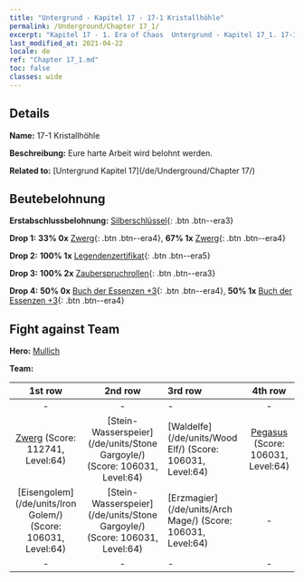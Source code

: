 ```yaml
---
title: "Untergrund - Kapitel 17 - 17-1 Kristallhöhle"
permalink: /Underground/Chapter 17_1/
excerpt: "Kapitel 17 - 1. Era of Chaos  Untergrund - Kapitel 17_1. 17-1 Kristallhöhle"
last_modified_at: 2021-04-22
locale: de
ref: "Chapter 17_1.md"
toc: false
classes: wide
---
```


## Details

 **Name:** 17-1 Kristallhöhle

 **Beschreibung:** Eure harte Arbeit wird belohnt werden.

 **Related to:** [Untergrund Kapitel 17](/de/Underground/Chapter 17/)

## Beutebelohnung

 **Erstabschlussbelohnung:** [Silberschlüssel](/ItemsDE/con_693/){: .btn .btn--era3}

 **Drop 1:** **33% 0x** [Zwerg](/ItemsDE/unt_200/){: .btn .btn--era4}, **67% 1x** [Zwerg](/ItemsDE/unt_200/){: .btn .btn--era4}

 **Drop 2:** **100% 1x** [Legendenzertifikat](/ItemsDE/mat_67/){: .btn .btn--era5}

 **Drop 3:** **100% 2x** [Zauberspruchrollen](/ItemsDE/con_694/){: .btn .btn--era3}

 **Drop 4:** **50% 0x** [Buch der Essenzen +3](/ItemsDE/mat_60/){: .btn .btn--era4}, **50% 1x** [Buch der Essenzen +3](/ItemsDE/mat_60/){: .btn .btn--era4}


## Fight against Team
 **Hero:** [Mullich](/de/heroes/Mullich/)

 **Team:**


  | 1st row | 2nd row | 3rd row | 4th row |
  |:----:|:----:|:----|:----:|
  | - | - | - | - |
  | [Zwerg](/de/units/Dwarf/) (Score: 112741, Level:64)  | [Stein-Wasserspeier](/de/units/Stone Gargoyle/) (Score: 106031, Level:64)  | [Waldelfe](/de/units/Wood Elf/) (Score: 106031, Level:64)  | [Pegasus](/de/units/Pegasus/) (Score: 106031, Level:64)  |
  | [Eisengolem](/de/units/Iron Golem/) (Score: 106031, Level:64)  | [Stein-Wasserspeier](/de/units/Stone Gargoyle/) (Score: 106031, Level:64)  | [Erzmagier](/de/units/Arch Mage/) (Score: 106031, Level:64)  | - |
  | - | - | - | - |


